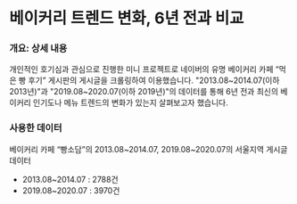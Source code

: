 # 베이커리 트렌드 변화, 6년 전과 비교

### 개요: 상세 내용

개인적인 호기심과 관심으로 진행한 미니 프로젝트로 네이버의 유명 베이커리 카페 “먹은 빵 후기” 게시판의 게시글을 크롤링하여 이용했습니다. "2013.08~2014.07(이하 2013년)"과 "2019.08~2020.07(이하 2019년)"의  데이터를 통해 6년 전과 최신의 베이커리 인기도나 메뉴 트렌드의 변화가 있는지 살펴보고자 했습니다. 

### 사용한 데이터

베이커리 카페 “빵소담”의 2013.08~2014.07, 2019.08~2020.07의 서울지역 게시글 데이터
- 2013.08~2014.07 : 2788건
- 2019.08~2020.07 : 3970건
